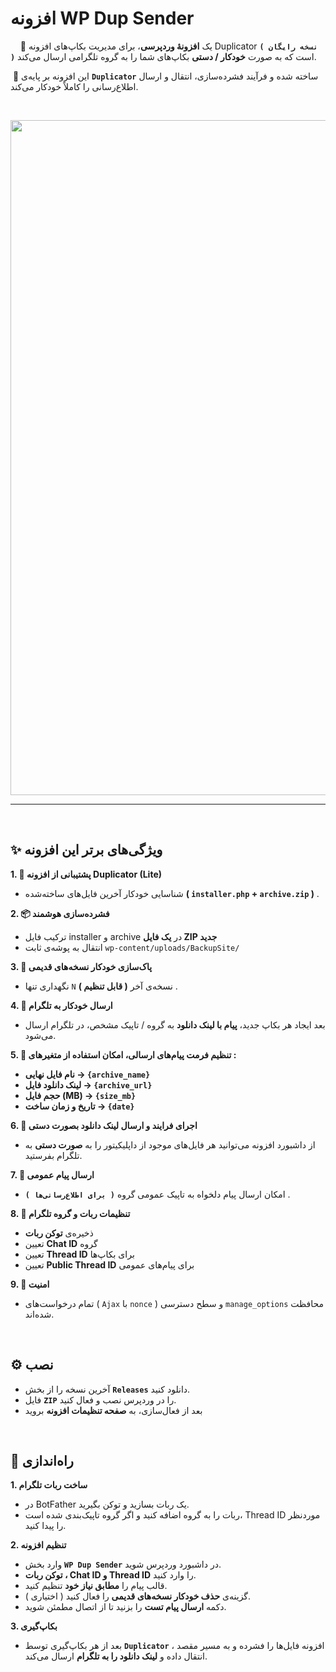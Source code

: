 # افزونه WP Dup Sender
‌ ‌ ‌
‌   📌 یک **افزونهٔ وردپرسی**، برای مدیریت بکاپ‌های افزونه Duplicator **`( نسخه رایگان )`** است که به صورت **خودکار / دستی** بکاپ‌های شما را به گروه تلگرامی ارسال می‌کند.

‌   📌 این افزونه بر پایه‌ی  **` Duplicator `** ساخته شده و فرآیند فشرده‌سازی، انتقال و ارسال اطلاع‌رسانی را کاملاً خودکار می‌کند.

‌
<p align="center">
  <img src="" width="1080px" />
</p>

___

‌
## ✨ ویژگی‌های برتر این افزونه
 **1. 📂 پشتیبانی از افزونه Duplicator (Lite)**
- شناسایی خودکار آخرین فایل‌های ساخته‌شده **( ` installer.php ` + ` archive.zip ` )** .

 **2. 📦 فشرده‌سازی هوشمند**
- ترکیب فایل installer و archive در **یک فایل ZIP جدید**
- انتقال به پوشه‌ی ثابت ` wp-content/uploads/BackupSite/ `

 **3. 🔴 پاک‌سازی خودکار نسخه‌های قدیمی**
- نگهداری تنها ` N ` نسخه‌ی آخر **( قابل تنظیم )** .

 **4. 🔰 ارسال خودکار به تلگرام**
- بعد ایجاد هر بکاپ جدید، **پیام با لینک دانلود** به گروه / تاپیک مشخص، در تلگرام ارسال می‌شود.

 **5. 🔸 تنظیم فرمت پیام‌های ارسالی، امکان استفاده از متغیرهای :**
- **نام فایل نهایی → ` {archive_name} `**
- **لینک دانلود فایل → ` {archive_url} `**
- **حجم فایل (MB) → ` {size_mb} `**
- **تاریخ و زمان ساخت → ` {date} `**

 **6. 🔧 اجرای فرایند و ارسال لینک دانلود بصورت دستی**
- از داشبورد افزونه می‌توانید هر فایل‌های موجود از داپلیکیتور را به **صورت دستی** به تلگرام بفرستید.

 **7. 📢 ارسال پیام عمومی**
- امکان ارسال پیام دلخواه به تاپیک عمومی گروه **`( برای اطلاع‌رسانی‌ها )`** .

 **8. 🔑 تنظیمات ربات و گروه تلگرام**
- ذخیره‌ی **توکن ربات**
- تعیین **Chat ID** گروه
- تعیین **Thread ID** برای بکاپ‌ها
- تعیین **Public Thread ID** برای پیام‌های عمومی

 **9. 🔐 امنیت**
- تمام درخواست‌های ( ` Ajax ` با ` nonce ` ) و سطح دسترسی ` manage_options ` محافظت شده‌اند.

‌
## ⚙️ نصب
- آخرین نسخه را از بخش **` Releases `** دانلود کنید.
- فایل **` ZIP `** را در وردپرس نصب و فعال کنید.
- بعد از فعال‌سازی، به **صفحه تنظیمات افزونه** بروید

‌
## 🚀 راه‌اندازی
**1. ساخت ربات تلگرام**
- در BotFather یک ربات بسازید و توکن بگیرید.
- ربات را به گروه اضافه کنید و اگر گروه تاپیک‌بندی شده است، Thread ID موردنظر را پیدا کنید.

**2. تنظیم افزونه**
- وارد بخش **` WP Dup Sender `** در داشبورد وردپرس شوید.
  ‌
  ‌
- **توکن ربات ، Chat ID و Thread ID** را وارد کنید.
- قالب پیام را **مطابق نیاز خود** تنظیم کنید.
- گزینه‌ی **حذف خودکار نسخه‌های قدیمی** را فعال کنید ( اختیاری ).
- دکمه **ارسال پیام تست** را بزنید تا از اتصال مطمئن شوید.

**3. بکاپ‌گیری**
- بعد از هر بکاپ‌گیری توسط **` Duplicator `** ، افزونه فایل‌ها را فشرده و به مسیر مقصد انتقال داده و **لینک دانلود را به تلگرام** ارسال می‌کند.
